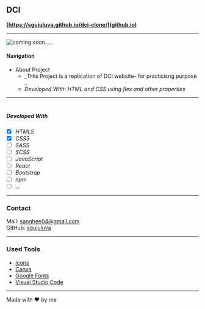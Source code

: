 ## DCI

**[https://sgujuluva.github.io/dci-clone/](github.io)**

---

![coming soon.....](./images/project.png)

#### Navigation

- About Project
  - _THis Project is a replication of DCI website- for practicisng purpose _
  - _Developed With: HTML and CSS using flex and other properties_


---

#
##### Developed With

- [x] _HTML5_
- [x] _CSS3_
- [ ] _SASS_
- [ ] _SCSS_
- [ ] _JavaScript_
- [ ] _React_
- [ ] _Bootstrap_
- [ ] _npm_
- [ ] _..._

---

### Contact

Mail: <sanghee04@gmail.com><br>
GitHub: [sgujuluva](https://github.com/)<br>


---

### Used Tools

- [icons](https://fontawesome.com)
- [Canva](https://www.canva.com/)
- [Google Fonts](https://fonts.google.com/)
- [Visual Studio Code](https://code.visualstudio.com/)

---

Made with ❤️ by me

